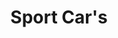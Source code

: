 ---
title: "Sport Car's"
url: /ciudad-autonoma-de-buenos-aires/sport-cars/
shop: reparación de automóviles
---